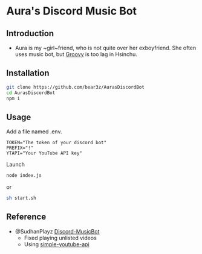 # Aura's Discord Music Bot

## Introduction
+ Aura is my ~girl~friend, who is not quite over her exboyfriend. She often uses music bot, but [Groovy](https://groovy.bot/) is too lag in Hsinchu.

## Installation
```bash
git clone https://github.com/bear3z/AurasDiscordBot
cd AurasDiscordBot
npm i
```

## Usage
Add a file named .env.
```
TOKEN="The token of your discord bot"
PREFIX="!"
YTAPI="Your YouTube API key"
```

Launch
```bash
node index.js
```
or
```bash
sh start.sh
```

## Reference
+ @SudhanPlayz [Discord-MusicBot](https://github.com/SudhanPlayz/Discord-MusicBot)
  + Fixed playing unlisted videos
  + Using [simple-youtube-api](https://github.com/tjrgg/simple-youtube-api)
